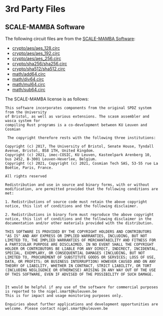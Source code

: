 # 3rd Party Files

## SCALE-MAMBA Software

The following circuit files are from the [SCALE-MAMBA Software](https://github.com/KULeuven-COSIC/SCALE-MAMBA):

 - [crypto/aes/aes_128.circ](crypto/aes/aes_128.circ)
 - [crypto/aes/aes_192.circ](crypto/aes/aes_192.circ)
 - [crypto/aes/aes_256.circ](crypto/aes/aes_256.circ)
 - [crypto/sha256/sha256.circ](crypto/sha256/sha256.circ)
 - [crypto/sha512/sha512.circ](crypto/sha512/sha512.circ)
 - [math/add64.circ](math/add64.circ)
 - [math/div64.circ](math/div64.circ)
 - [math/mul64.circ](math/mul64.circ)
 - [math/sub64.circ](math/sub64.circ)

The SCALE-MAMBA license is as follows:

```
This software incorporates components from the original SPDZ system from the University
of Bristol, as well as various extensions. The scasm assembler and wasca system for
compiling Rust programs is a co-development between KU Leuven and Cosmian

 The copyright therefore rests with the following three institutions:

Copyright (c) 2017, The University of Bristol, Senate House, Tyndall Avenue, Bristol, BS8 1TH, United Kingdom.
Copyright (c) 2021, imec-COSIC, KU Leuven, Kasteelpark Arenberg 10, bus 2452, B-3001 Leuven-Heverlee, Belgium.
Copyright (c) 2021, Copyright (c) 2021, Cosmian Tech SAS, 53-55 rue La Boétie, Paris, France.

All rights reserved

Redistribution and use in source and binary forms, with or without modification, are permitted provided that the following conditions are met:

1. Redistributions of source code must retain the above copyright notice, this list of conditions and the following disclaimer.

2. Redistributions in binary form must reproduce the above copyright notice, this list of conditions and the following disclaimer in the documentation and/or other materials provided with the distribution.

THIS SOFTWARE IS PROVIDED BY THE COPYRIGHT HOLDERS AND CONTRIBUTORS "AS IS" AND ANY EXPRESS OR IMPLIED WARRANTIES, INCLUDING, BUT NOT LIMITED TO, THE IMPLIED WARRANTIES OF MERCHANTABILITY AND FITNESS FOR A PARTICULAR PURPOSE ARE DISCLAIMED. IN NO EVENT SHALL THE COPYRIGHT HOLDER OR CONTRIBUTORS BE LIABLE FOR ANY DIRECT, INDIRECT, INCIDENTAL, SPECIAL, EXEMPLARY, OR CONSEQUENTIAL DAMAGES (INCLUDING, BUT NOT LIMITED TO, PROCUREMENT OF SUBSTITUTE GOODS OR SERVICES; LOSS OF USE, DATA, OR PROFITS; OR BUSINESS INTERRUPTION) HOWEVER CAUSED AND ON ANY THEORY OF LIABILITY, WHETHER IN CONTRACT, STRICT LIABILITY, OR TORT (INCLUDING NEGLIGENCE OR OTHERWISE) ARISING IN ANY WAY OUT OF THE USE OF THIS SOFTWARE, EVEN IF ADVISED OF THE POSSIBILITY OF SUCH DAMAGE.


It would be helpful if any use of the software for commercial purposes is reported to the nigel.smart@kuleuven.be
This is for impact and usage monitoring purposes only.

Enquiries about further applications and development opportunities are welcome. Please contact nigel.smart@kuleuven.be
```
